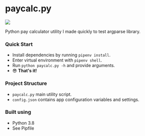 # paycalc.py

<a href="#">
  <img src="https://img.shields.io/badge/License-MIT-brightgreen.svg" />
</a>

Python pay calculator utility I made quickly to test argparse library.
<br/>

### Quick Start

- Install dependencies by running `pipenv install`.
- Enter virtual environment with `pipenv shell`.
- Run `python paycalc.py -h` and provide arguments.
- 😎 **That's it!**
  <br />

### Project Structure

- `paycalc.py` main utility script.
- `config.json` contains app configuration variables and settings.
  <br/>

### Built using

- Python 3.8
- See Pipfile
  <br />
